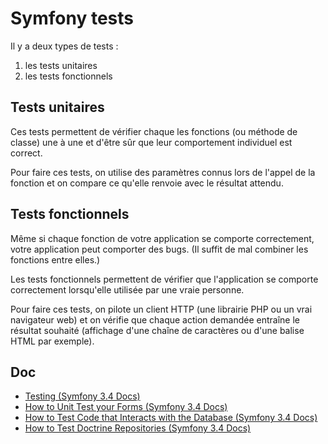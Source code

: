# Symfony tests

Il y a deux types de tests :

1. les tests unitaires
2. les tests fonctionnels

## Tests unitaires

Ces tests permettent de vérifier chaque les fonctions (ou méthode de classe) une à une et d'être sûr que leur comportement individuel est correct.

Pour faire ces tests, on utilise des paramètres connus lors de l'appel de la fonction et on compare ce qu'elle renvoie avec le résultat attendu.

## Tests fonctionnels

Même si chaque fonction de votre application se comporte correctement, votre application peut comporter des bugs. (Il suffit de mal combiner les fonctions entre elles.)

Les tests fonctionnels permettent de vérifier que l'application se comporte correctement lorsqu'elle utilisée par une vraie personne.

Pour faire ces tests, on pilote un client HTTP (une librairie PHP ou un vrai navigateur web) et on vérifie que chaque action demandée entraîne le résultat souhaité (affichage d'une chaîne de caractères ou d'une balise HTML par exemple).

## Doc

- [Testing (Symfony 3.4 Docs)](https://symfony.com/doc/3.4/testing.html)
- [How to Unit Test your Forms (Symfony 3.4 Docs)](https://symfony.com/doc/3.4/form/unit_testing.html)
- [How to Test Code that Interacts with the Database (Symfony 3.4 Docs)](https://symfony.com/doc/3.4/testing/database.html)
- [How to Test Doctrine Repositories (Symfony 3.4 Docs)](https://symfony.com/doc/3.4/testing/doctrine.html)
